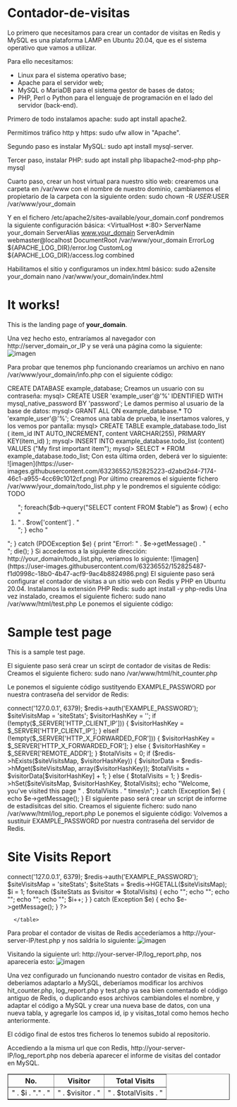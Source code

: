 # Contador-de-visitas

Lo primero que necesitamos para crear un contador de visitas en Redis y MySQL es una plataforma LAMP en Ubuntu 20.04, que es el sistema operativo que vamos a utilizar.

Para ello necesitamos:

- Linux para el sistema operativo base;
- Apache para el servidor web;
- MySQL o MariaDB para el sistema gestor de bases de datos;
- PHP, Perl o Python para el lenguaje de programación en el lado del servidor (back-end).

Primero de todo instalamos apache:
sudo apt install apache2.

Permitimos tráfico http y https:
sudo ufw allow in "Apache".

Segundo paso es instalar MySQL:
sudo apt install mysql-server.

Tercer paso, instalar PHP:
sudo apt install php libapache2-mod-php php-mysql

Cuarto paso, crear un host virtual para nuestro sitio web:
crearemos una carpeta en /var/www con el nombre de nuestro dominio, cambiaremos el propietario de la carpeta con la siguiente orden:
sudo chown -R $USER:$USER /var/www/your_domain

Y en el fichero /etc/apache2/sites-available/your_domain.conf pondremos la siguiente configuración básica:
<VirtualHost *:80>
    ServerName your_domain
    ServerAlias www.your_domain
    ServerAdmin webmaster@localhost
    DocumentRoot /var/www/your_domain
    ErrorLog ${APACHE_LOG_DIR}/error.log
    CustomLog ${APACHE_LOG_DIR}/access.log combined
</VirtualHost>

Habilitamos el sitio y configuramos un index.html básico:
sudo a2ensite your_domain
nano /var/www/your_domain/index.html
<h1>It works!</h1>
<p>This is the landing page of <strong>your_domain</strong>.</p>

Una vez hecho esto, entraríamos al navegador con http://server_domain_or_IP y se verá una página como la siguiente:
![imagen](https://user-images.githubusercontent.com/63236552/152823944-a3c61a11-6f16-4821-b40e-3e36d0a13ffd.png)

Para probar que tenemos php funcionando crearíamos un archivo en nano /var/www/your_domain/info.php con el siguiente código:
<?php
phpinfo();

Accediendo a nuestro navegador con http://server_domain_or_IP/info.php debería aparecer lo siguiente:
![imagen](https://user-images.githubusercontent.com/63236552/152824373-52d3ecdf-4efd-473d-8241-eadada513a93.png)

Por último, probaremos el procesamiento de PHP en nuestro servidor web:
Establecemos conexión con la consola de MySQL usando la cuenta root:
sudo mysql

Creamos una base de datos nueva:
mysql> CREATE DATABASE example_database;

Creamos un usuario con su contraseña:
mysql> CREATE USER 'example_user'@'%' IDENTIFIED WITH mysql_native_password BY 'password';

Le damos permiso al usuario de la base de datos:
mysql> GRANT ALL ON example_database.* TO 'example_user'@'%';

Creamos una tabla de prueba, le insertamos valores, y los vemos por pantalla:
mysql> CREATE TABLE example_database.todo_list (
	item_id INT AUTO_INCREMENT,
	content VARCHAR(255),
	PRIMARY KEY(item_id)
);

mysql> INSERT INTO example_database.todo_list (content) VALUES ("My first important item");

mysql> SELECT * FROM example_database.todo_list;

Con esta última orden, deberá ver lo siguiente:

![imagen](https://user-images.githubusercontent.com/63236552/152825223-d2abd2d4-7174-46c1-a955-4cc69c1012cf.png)

Por último crearemos el siguiente fichero /var/www/your_domain/todo_list.php y le pondremos el siguiente código:
<?php
$user = "example_user";
$password = "password";
$database = "example_database";
$table = "todo_list";

try {
  $db = new PDO("mysql:host=localhost;dbname=$database", $user, $password);
  echo "<h2>TODO</h2><ol>";
  foreach($db->query("SELECT content FROM $table") as $row) {
    echo "<li>" . $row['content'] . "</li>";
  }
  echo "</ol>";
} catch (PDOException $e) {
    print "Error!: " . $e->getMessage() . "<br/>";
    die();
}

Si accedemos a la siguiente dirección: http://your_domain/todo_list.php, veríamos lo siguiente:
![imagen](https://user-images.githubusercontent.com/63236552/152825487-f1d0998c-18b0-4b47-acf9-9ac4b8824986.png)


El siguiente paso será configurar el contador de visitas a un sitio web con Redis y PHP en Ubuntu 20.04.

Instalamos la extensión PHP Redis:
sudo apt install -y php-redis

Una vez instalado, creamos el siguiente fichero:
sudo nano /var/www/html/test.php

Le ponemos el siguiente código:
<?php
  require_once 'hit_counter.php';
?>

<!DOCTYPE html>
<html>

  <head>
    <title>Sample Test Page</title>
  </head>

  <body>
    <h1>Sample test page</h1>
    <p>This is a sample test page.</p>
  </body>

</html>

El siguiente paso será crear un scirpt de contador de visitas de Redis:
Creamos el siguiente fichero:
sudo nano /var/www/html/hit_counter.php

Le ponemos el siguiente código sustityendo EXAMPLE_PASSWORD por nuestra contraseña del servidor de Redis:
<?php

    try {

        $redis = new Redis();
        $redis->connect('127.0.0.1', 6379);
        $redis->auth('EXAMPLE_PASSWORD');

        $siteVisitsMap  = 'siteStats';
        $visitorHashKey = '';           

        if (!empty($_SERVER['HTTP_CLIENT_IP'])) {

           $visitorHashKey = $_SERVER['HTTP_CLIENT_IP'];

        } elseif (!empty($_SERVER['HTTP_X_FORWARDED_FOR'])) {

           $visitorHashKey = $_SERVER['HTTP_X_FORWARDED_FOR'];

        } else {

           $visitorHashKey = $_SERVER['REMOTE_ADDR'];
        }
      
        $totalVisits = 0;

        if ($redis->hExists($siteVisitsMap, $visitorHashKey)) {

            $visitorData = $redis->hMget($siteVisitsMap,  array($visitorHashKey));
            $totalVisits = $visitorData[$visitorHashKey] + 1;

        } else {

            $totalVisits = 1;

        }

        $redis->hSet($siteVisitsMap, $visitorHashKey, $totalVisits);

        echo "Welcome, you've visited this page " .  $totalVisits . " times\n";

    } catch (Exception $e) {
        echo $e->getMessage();
    }


El siguiente paso será crear un script de informe de estadísitcas del sitio.
Creamos el siguiente fichero:
sudo nano /var/www/html/log_report.php

Le ponemos el siguiente código: Volvemos a sustituir EXAMPLE_PASSWORD por nuestra contraseña del servidor de Redis.
<!DOCTYPE html>
<html>

  <head>
    <title>Site Visits Report</title>
  </head>

  <body>

      <h1>Site Visits Report</h1>

      <table border = '1'>
        <tr>
          <th>No.</th>
          <th>Visitor</th>
          <th>Total Visits</th>
        </tr>

        <?php

            try {

                $redis = new Redis();
                $redis->connect('127.0.0.1', 6379);
                $redis->auth('EXAMPLE_PASSWORD');

                $siteVisitsMap = 'siteStats';                          

                $siteStats = $redis->HGETALL($siteVisitsMap);

                $i = 1; 

                foreach ($siteStats as $visitor => $totalVisits) {

                    echo "<tr>";
                      echo "<td align = 'left'>"   . $i . "."     . "</td>";
                      echo "<td align = 'left'>"   . $visitor     . "</td>";
                      echo "<td align = 'right'>"  . $totalVisits . "</td>";
                    echo "</tr>";
                    
                    $i++;
                }

            } catch (Exception $e) {
                echo $e->getMessage();
            }

        ?>

      </table>
  </body>

</html>

Para probar el contador de visitas de Redis accederíamos a http://your-server-IP/test.php y nos saldría lo siguiente:
![imagen](https://user-images.githubusercontent.com/63236552/152826930-4ae08160-b6fb-4f29-8d44-853f5448e1fc.png)

Visitando la siguiente url: http://your-server-IP/log_report.php, nos aparecería esto:
![imagen](https://user-images.githubusercontent.com/63236552/152827038-c6841a92-2bc9-4e7a-a1d2-e31b19dcd7c1.png)


Una vez configurado un funcionando nuestro contador de visitas en Redis, deberíamos adaptarlo a MySQL, deberíamos modificar los archivos hit_counter.php, log_report.php y test.php ya sea bien comentado el código antiguo de Redis, o duplicando esos archivos cambiandoles el nombre, y adaptar el código a MySQL  y crear una nueva base de datos, con una nueva tabla, y agregarle los campos id, ip y visitas_total como hemos hecho anteriormente.

El código final de estos tres ficheros lo tenemos subido al repositorio.

Accediendo a la misma url que con Redis,  http://your-server-IP/log_report.php nos debería aparecer el informe de visitas del contador en MySQL.






